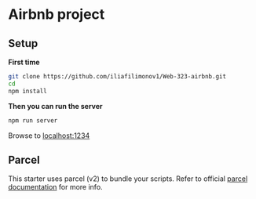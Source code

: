 # Airbnb project


## Setup

**First time**

```bash
git clone https://github.com/iliafilimonov1/Web-323-airbnb.git
cd  
npm install
```

**Then you can run the server**

```bash
npm run server
```

Browse to [localhost:1234](http://localhost:1234)

## Parcel

This starter uses parcel (v2) to bundle your scripts. Refer to official [parcel documentation](https://parceljs.org/) for more info.

